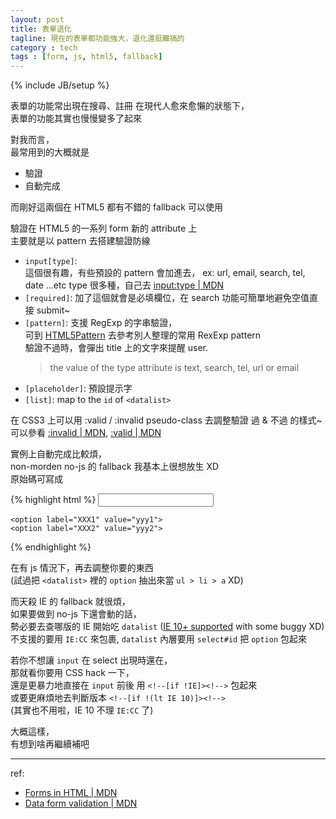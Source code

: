 ```yaml
---
layout: post
title: 表單退化
tagline: 現在的表單都功能強大，退化還挺難搞的
category : tech
tags : [form, js, html5, fallback]
---
```

{% include JB/setup %}

表單的功能常出現在搜尋、註冊
在現代人愈來愈懶的狀態下，  
表單的功能其實也慢慢變多了起來

對我而言，  
最常用到的大概就是

+ 驗證
+ 自動完成

而剛好這兩個在 HTML5 都有不錯的 fallback 可以使用

驗證在 HTML5 的一系列 form 新的 attribute 上  
主要就是以 pattern 去搭建驗證防線

+ `input[type]`:  
    這個很有趣，有些預設的 pattern 會加進去， ex: url, email, search, tel, date ...etc
    type 很多種，自己去 [input:type | MDN](https://developer.mozilla.org/en-US/docs/Web/HTML/Element/input#attr-type)
+ `[required]`: 加了這個就會是必填欄位，在 search 功能可簡單地避免空值直接 submit~
+ `[pattern]`: 支援 RegExp 的字串驗證，  
  可到 [HTML5Pattern](http://html5pattern.com/) 去參考別人整理的常用 RexExp pattern  
  驗證不過時，會彈出 title 上的文字來提醒 user.
  > the value of the type attribute is text, search, tel, url or email
+ `[placeholder]`: 預設提示字
+ `[list]`: map to the `id` of `<datalist>`

在 CSS3 上可以用 :valid / :invalid pseudo-class 去調整驗證 過 & 不過 的樣式~  
可以參看 [:invalid | MDN](https://developer.mozilla.org/en-US/docs/Web/CSS/:invalid), [:valid | MDN](https://developer.mozilla.org/en-US/docs/Web/CSS/:valid)


實例上自動完成比較煩，  
non-morden no-js 的 fallback 我基本上很想放生 XD  
原始碼可寫成

{% highlight html %}
<input list="data-list" id="search-kwd" name="search-kwd" required>
<datalist id="data-list">
  <!--[if IE]><select id="search-kwd"><![endif]-->
    <option label="XXX1" value="yyy1">
    <option label="XXX2" value="yyy2">
  <!--[if IE]></select><![endif]-->
</datalist>
{% endhighlight %}

在有 js 情況下，再去調整你要的東西  
(試過把 `<datalist>` 裡的 `option` 抽出來當 `ul > li > a` XD)

而天殺 IE 的 fallback 就很煩，  
如果要做到 no-js 下還會動的話，  
勢必要去查哪版的 IE 開始吃 `datalist` ([IE 10+ supported](http://caniuse.com/#search=datalist) with some buggy XD)  
不支援的要用 `IE:CC` 來包裹, `datalist` 內層要用 `select#id` 把 `option` 包起來

若你不想讓 `input` 在 select 出現時還在，  
那就看你要用 CSS hack 一下，  
還是更暴力地直接在 `input` 前後 用 `<!--[if !IE]><!-->` 包起來  
或要更麻煩地去判斷版本 `<!--[if !(lt IE 10)]><!-->`  
(其實也不用啦，IE 10 不理 `IE:CC` 了)

大概這樣，  
有想到啥再繼續補吧



---

ref:
+ [Forms in HTML | MDN](https://developer.mozilla.org/en-US/docs/Web/Guide/HTML/Forms_in_HTML)
+ [Data form validation | MDN](https://developer.mozilla.org/en-US/docs/Web/Guide/HTML/Forms/Data_form_validation)

